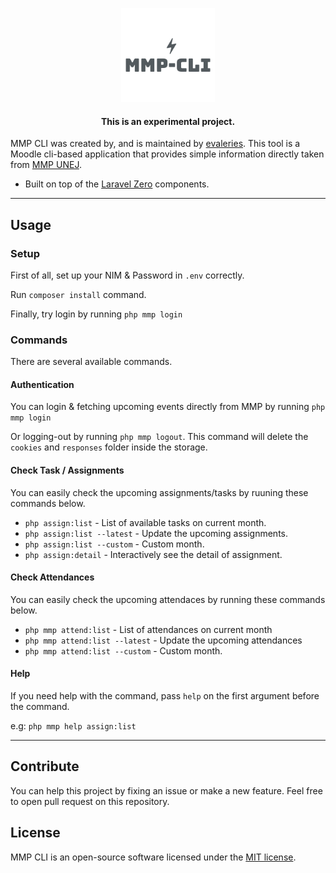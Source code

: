 <p align="center">
    <img title="MMP CLI" height="150" src="https://github.com/evaleries/mmp-cli/blob/master/assets/logo.png?raw=true" />
</p>

<h4> <center>This is an <bold>experimental project</bold>. </center></h4>

MMP CLI was created by, and is maintained by [evaleries](https://github.com/evaleries). This tool is a Moodle cli-based application that provides simple information directly taken from [MMP UNEJ](https://mmp.unej.ac.id/).

- Built on top of the [Laravel Zero](https://laravel-zero.com) components.
------

## Usage

### Setup
First of all, set up your NIM & Password in `.env` correctly.

Run `composer install` command.

Finally, try login by running `php mmp login`

### Commands

There are several available commands.

#### Authentication

You can login & fetching upcoming events directly from MMP by running `php mmp login`

Or logging-out by running `php mmp logout`. This command will delete the `cookies` and `responses` folder inside the storage.

#### Check Task / Assignments

You can easily check the upcoming assignments/tasks by ruuning these commands below.

- `php assign:list` - List of available tasks on current month.
- `php assign:list --latest` - Update the upcoming assignments.
- `php assign:list --custom` - Custom month.
- `php assign:detail` - Interactively see the detail of assignment.

#### Check Attendances

You can easily check the upcoming attendaces by running these commands below.

- `php mmp attend:list` - List of attendances on current month
- `php mmp attend:list --latest` - Update the upcoming attendances
- `php mmp attend:list --custom` - Custom month.


#### Help

If you need help with the command, pass `help` on the first argument before the command.

e.g: `php mmp help assign:list`

---

## Contribute

You can help this project by fixing an issue or make a new feature.
Feel free to open pull request on this repository.

## License

MMP CLI is an open-source software licensed under the [MIT license](https://github.com/evaleries/mmp-cli/blob/master/LICENSE.md).
